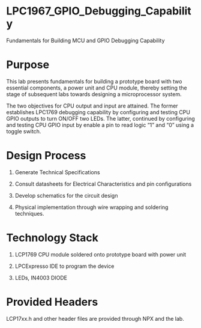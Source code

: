 # LPC1967_GPIO_Debugging_Capability
Fundamentals for Building MCU and GPIO Debugging Capability

# Purpose

This lab presents fundamentals for building a prototype board with two essential components, a power unit and CPU module, thereby setting the stage of subsequent labs towards designing a microprocessor system. 

The two objectives for CPU output and input are attained. The former establishes LPC1769 debugging capability by configuring and testing CPU GPIO outputs to turn ON/OFF two LEDs. The latter, continued by configuring and testing CPU GPIO input by enable a pin to read logic “1” and “0” using a toggle switch.

# Design Process

1) Generate Technical Specifications

2) Consult datasheets for Electrical Characteristics and pin configurations

3) Develop schematics for the circuit design

4) Physical implementation through wire wrapping and soldering techniques.

# Technology Stack

1) LCP1769 CPU module soldered onto prototype board with power unit

2) LPCExpresso IDE to program the device

3) LEDs, IN4003 DIODE

# Provided Headers 

LCP17xx.h and other header files are provided through NPX and the lab.
